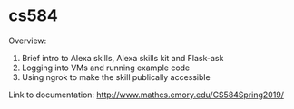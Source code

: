 # cs584
Overview:
  1. Brief intro to Alexa skills, Alexa skills kit and Flask-ask 
  2. Logging into VMs and running example code 
  3. Using ngrok to make the skill publically accessible

Link to documentation: http://www.mathcs.emory.edu/CS584Spring2019/

